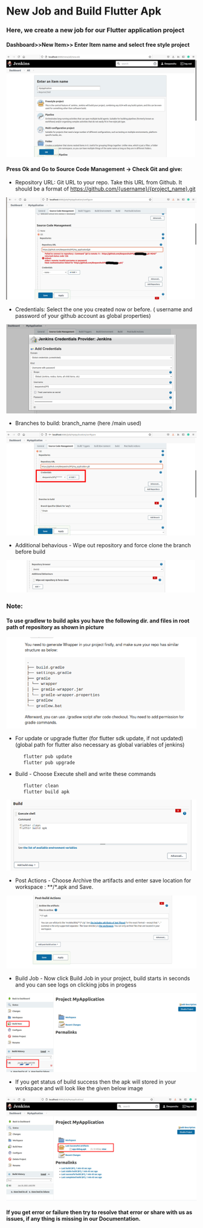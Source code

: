 # New Job and Build Flutter Apk
### Here, we create a new job for our Flutter application project


#### Dashboard>>New Item>> Enter Item name and select free style project

![alt_text](https://github.com/deepanshuDPS/Jenkins-Android-CI-CD/blob/flutter_build_apk/ad_new_item.png?raw=true)


#### Press Ok and Go to Source Code Management -> Check Git and give:


   -  Repository URL: Git URL to your repo. Take this URL from Github. It should be a format of https://github.com/{username}/{project_name}.git

![alt_text](https://github.com/deepanshuDPS/Jenkins-Android-CI-CD/blob/flutter_build_apk/ad_repository_error.jpg?raw=true)


   -  Credentials: Select the one you created now or before. ( username and password of your github account as global properties)

![alt_text](https://github.com/deepanshuDPS/Jenkins-Android-CI-CD/blob/flutter_build_apk/ad_add_credentials.png?raw=true)

   -  Branches to build: branch_name (here /main used)

![alt_text](https://github.com/deepanshuDPS/Jenkins-Android-CI-CD/blob/flutter_build_apk/ad_choose_credentials.jpg?raw=true)

   -  Additional behavious  - Wipe out repository and force clone the branch before build

![alt_text](https://github.com/deepanshuDPS/Jenkins-Android-CI-CD/blob/flutter_build_apk/ad_additional_behaviour.png?raw=true)
  
  
### Note:
#### To use gradlew to build apks you have the following dir. and files in root path of repository as shown in picture

![alt_text](https://github.com/deepanshuDPS/Jenkins-Android-CI-CD/blob/flutter_build_apk/ad_gradle_structure.png?raw=true)

   - For update or upgrade flutter (for flutter sdk update, if not updated) (global path for flutter also necessary as global variables of jenkins)
      ```
         flutter pub update
         flutter pub upgrade
      ```

  
   -  Build  - Choose Execute shell and write these commands
   
      ```
         flutter clean
         flutter build apk
      ```

   
![alt_text](https://github.com/deepanshuDPS/Jenkins-Android-CI-CD/blob/flutter_build_apk/flutter_build.png?raw=true)


   -  Post Actions  - Choose Archive the artifacts and enter save location for workspace : **/*.apk  and Save.

![alt_text](https://github.com/deepanshuDPS/Jenkins-Android-CI-CD/blob/flutter_build_apk/ad_post_actions.png?raw=true)


   -  Build Job  - Now click Build Job in your project, build starts in seconds and you can see logs on clicking jobs in progess

![alt_text](https://github.com/deepanshuDPS/Jenkins-Android-CI-CD/blob/flutter_build_apk/ad_build_job.jpg?raw=true)


   -  If you get status of build success then the apk will stored in your workspace and will look like the given below image

![alt_text](https://github.com/deepanshuDPS/Jenkins-Android-CI-CD/blob/flutter_build_apk/ad_build_successful.jpg?raw=true)


#### If you get error or failure then try to resolve that error or share with us as issues, if any thing is missing in our Documentation.











